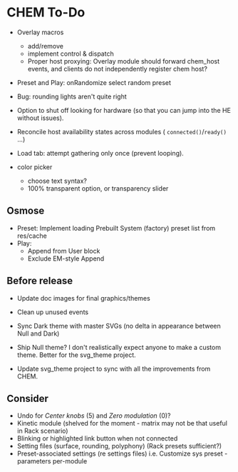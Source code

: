 # CHEM To-Do

- Overlay macros
  - add/remove
  - implement control & dispatch
  - Proper host proxying: Overlay module should forward chem_host events, and clients do not independently register chem host?

- Preset and Play: onRandomize select random preset
- Bug: rounding lights aren't quite right
- Option to shut off looking for hardware (so that you can jump into the HE without issues).
- Reconcile host availability states across modules ( `connected()`/`ready()` ...)
- Load tab: attempt gathering only once (prevent looping).
- color picker
  - choose text syntax?
  - 100% transparent option, or transparency slider

## Osmose

- Preset: Implement loading Prebuilt System (factory) preset list from res/cache
- Play:
  - Append from User block
  - Exclude EM-style Append

## Before release

- Update doc images for final graphics/themes

- Clean up unused events

- Sync Dark theme with master SVGs (no delta in appearance between Null and Dark)

- Ship Null theme? I don't realistically expect anyone to make a custom theme.
  Better for the svg_theme project.

- Update svg_theme project to sync with all the improvements from CHEM.

## Consider

- Undo for _Center knobs_ (5) and _Zero modulation_ (0)?
- Kinetic module (shelved for the moment - matrix may not be that useful in Rack scenario)
- Blinking or highlighted link button when not connected
- Setting files (surface, rounding, polyphony) (Rack presets sufficient?)
- Preset-associated settings (re settings files) i.e. Customize sys preset - parameters per-module

